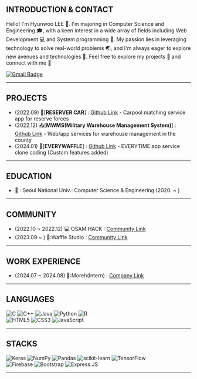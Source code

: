 ## INTRODUCTION & CONTACT

Hello! I'm Hyunwoo LEE :wave:. I'm majoring in Computer Science and Engineering :mortar_board:, with a keen interest in a wide array of fields including Web Development :computer: and System programming 💾. 
My passion lies in leveraging technology to solve real-world problems :earth_asia:, and I'm always eager to explore new avenues and technologies :telescope:. 
Feel free to explore my projects :file_folder: and connect with me :handshake:

[![Gmail Badge](https://img.shields.io/badge/Gmail-d14836?style=flat-square&logo=Gmail&logoColor=white&link=mailto:dlgusdn0414@snu.ac.kr)](mailto:dlgusdn0414@snu.ac.kr)

* * *

## PROJECTS

+ (2022.09) 🚗[**RESERVER CAR**] : [Github Link](https://github.com/lhw414/reservercar) - Carpool matching service app for reserve forces
+ (2022.12) 📤[**MWMS(Military Warehouse Management System)**] : [Github Link](https://github.com/osamhack2022/WEB_APP_MWMS_RackVisor) - Web/app services for warehouse management in the county
+ (2024.01) 🏫[**EVERYWAFFLE**] : [Github Link](https://github.com/wafflestudio21-5/team3-server) - EVERYTIME app service clone coding (Custom features added)

* * *

## EDUCATION

- 🏫 : Seoul National Univ.: Computer Science & Engineering (2020. ~ )

* * *

## COMMUNITY

+ (2022.10 ~ 2022.12) 💻:OSAM HACK : [Community Link](https://github.com/osamhack2022-v2)
+ (2023.09 ~ ) 🏢:Waffle Studio : [Community Link](https://github.com/wafflestudio)

* * *

## WORK EXPERIENCE

+ (2024.07 ~ 2024.08) 🏢:Moreh(Intern) : [Company Link](https://moreh.io/)

* * *

## LANGUAGES

![C](https://img.shields.io/badge/c-%2300599C.svg?style=for-the-badge&logo=c&logoColor=white)
![C++](https://img.shields.io/badge/c++-%2300599C.svg?style=for-the-badge&logo=c%2B%2B&logoColor=white)
![Java](https://img.shields.io/badge/java-%23ED8B00.svg?style=for-the-badge&logo=java&logoColor=white)
![Python](https://img.shields.io/badge/python-3670A0?style=for-the-badge&logo=python&logoColor=ffdd54)
![R](https://img.shields.io/badge/r-%23276DC3.svg?style=for-the-badge&logo=r&logoColor=white)   
![HTML5](https://img.shields.io/badge/html5-%23E34F26.svg?style=for-the-badge&logo=html5&logoColor=white)
![CSS3](https://img.shields.io/badge/css3-%231572B6.svg?style=for-the-badge&logo=css3&logoColor=white)
![JavaScript](https://img.shields.io/badge/javascript-%23323330.svg?style=for-the-badge&logo=javascript&logoColor=%23F7DF1E)

* * *

## STACKS

![Keras](https://img.shields.io/badge/Keras-%23D00000.svg?style=for-the-badge&logo=Keras&logoColor=white)
![NumPy](https://img.shields.io/badge/numpy-%23013243.svg?style=for-the-badge&logo=numpy&logoColor=white)
![Pandas](https://img.shields.io/badge/pandas-%23150458.svg?style=for-the-badge&logo=pandas&logoColor=white)
![scikit-learn](https://img.shields.io/badge/scikit--learn-%23F7931E.svg?style=for-the-badge&logo=scikit-learn&logoColor=white)
![TensorFlow](https://img.shields.io/badge/TensorFlow-%23FF6F00.svg?style=for-the-badge&logo=TensorFlow&logoColor=white)   
![Firebase](https://img.shields.io/badge/Firebase-039BE5?style=for-the-badge&logo=Firebase&logoColor=white)
![Bootstrap](https://img.shields.io/badge/bootstrap-%23563D7C.svg?style=for-the-badge&logo=bootstrap&logoColor=white)
![Express.JS](https://img.shields.io/badge/express.js-%23404d59.svg?style=for-the-badge&logo=express&logoColor=%2361DAFB)

---


